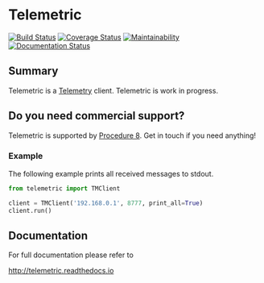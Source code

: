 # Telemetric

[![Build Status](https://travis-ci.org/knipknap/telemetric.svg?branch=master)](https://travis-ci.org/knipknap/telemetric)
[![Coverage Status](https://coveralls.io/repos/github/knipknap/telemetric/badge.svg?branch=master)](https://coveralls.io/github/knipknap/telemetric?branch=master)
[![Maintainability](https://api.codeclimate.com/v1/badges/445ee46a9cbca31791ac/maintainability)](https://codeclimate.com/github/knipknap/telemetric/maintainability)
[![Documentation Status](https://readthedocs.org/projects/telemetric/badge/?version=latest)](http://telemetric.readthedocs.io/en/latest/?badge=latest)

## Summary

Telemetric is a [Telemetry](https://www.ietf.org/archive/id/draft-wu-t2trg-network-telemetry-00.txt) client.
Telemetric is work in progress.

## Do you need commercial support?

Telemetric is supported by [Procedure 8](https://procedure8.com). Get in touch if you need anything!

### Example

The following example prints all received messages to stdout.

```python
from telemetric import TMClient

client = TMClient('192.168.0.1', 8777, print_all=True)
client.run()
```

## Documentation

For full documentation please refer to

  http://telemetric.readthedocs.io
